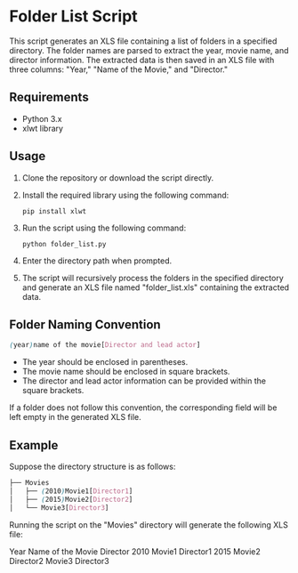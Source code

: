 # Folder List Script

This script generates an XLS file containing a list of folders in a specified directory. The folder names are parsed to extract the year, movie name, and director information. The extracted data is then saved in an XLS file with three columns: "Year," "Name of the Movie," and "Director."

## Requirements

- Python 3.x
- xlwt library

## Usage

1. Clone the repository or download the script directly.

2. Install the required library using the following command:

   ```shell
   pip install xlwt
   ```
3. Run the script using the following command:
   ```shell
   python folder_list.py
   ```
4. Enter the directory path when prompted.
5. The script will recursively process the folders in the specified directory and generate an XLS file named "folder_list.xls" containing the extracted data.

## Folder Naming Convention
   ```scss
   (year)name of the movie[Director and lead actor]
   ```

- The year should be enclosed in parentheses.
- The movie name should be enclosed in square brackets.
- The director and lead actor information can be provided within the square brackets.

If a folder does not follow this convention, the corresponding field will be left empty in the generated XLS file.

## Example
Suppose the directory structure is as follows:
   ````scss
   ├── Movies
│   ├── (2010)Movie1[Director1]
│   ├── (2015)Movie2[Director2]
│   └── Movie3[Director3]
   ````
Running the script on the "Movies" directory will generate the following XLS file:

Year	Name of the Movie	Director
2010	Movie1	Director1
2015	Movie2	Director2
Movie3	Director3
